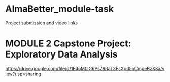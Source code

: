 # AlmaBetter_module-task
Project submission and video links 

# MODULE 2 Capstone Project: Exploratory Data Analysis
https://drive.google.com/file/d/1EdoM0iG6Ps79RaT3FsXpd5nCmpeBzX8a/view?usp=sharing

